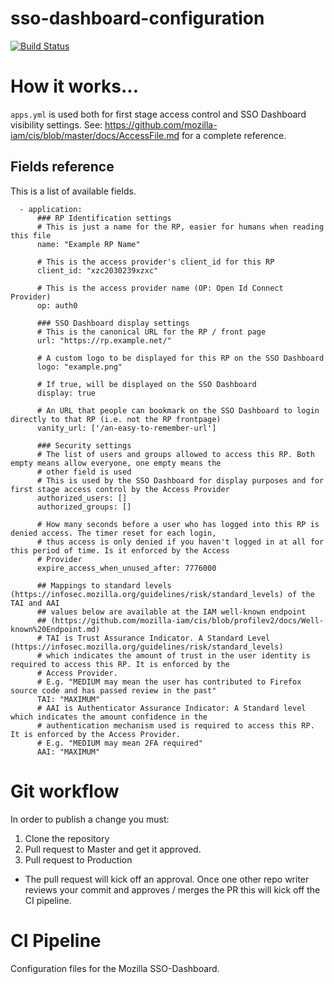 # sso-dashboard-configuration

[![Build Status](https://travis-ci.org/mozilla-iam/sso-dashboard-configuration.svg?branch=master)](https://travis-ci.org/mozilla-iam/sso-dashboard-configuration)

# How it works...

`apps.yml` is used both for first stage access control and SSO Dashboard visibility settings.
See: https://github.com/mozilla-iam/cis/blob/master/docs/AccessFile.md for a complete reference.

## Fields reference

This is a list of available fields.

```
  - application:
      ### RP Identification settings
      # This is just a name for the RP, easier for humans when reading this file
      name: "Example RP Name"

      # This is the access provider's client_id for this RP
      client_id: "xzc2030239xzxc"

      # This is the access provider name (OP: Open Id Connect Provider)
      op: auth0

      ### SSO Dashboard display settings
      # This is the canonical URL for the RP / front page
      url: "https://rp.example.net/"

      # A custom logo to be displayed for this RP on the SSO Dashboard
      logo: "example.png"

      # If true, will be displayed on the SSO Dashboard
      display: true

      # An URL that people can bookmark on the SSO Dashboard to login directly to that RP (i.e. not the RP frontpage)
      vanity_url: ['/an-easy-to-remember-url']

      ### Security settings
      # The list of users and groups allowed to access this RP. Both empty means allow everyone, one empty means the
      # other field is used
      # This is used by the SSO Dashboard for display purposes and for first stage access control by the Access Provider
      authorized_users: []
      authorized_groups: []

      # How many seconds before a user who has logged into this RP is denied access. The timer reset for each login,
      # thus access is only denied if you haven't logged in at all for this period of time. Is it enforced by the Access
      # Provider
      expire_access_when_unused_after: 7776000

      ## Mappings to standard levels (https://infosec.mozilla.org/guidelines/risk/standard_levels) of the TAI and AAI
      ## values below are available at the IAM well-known endpoint
      ## (https://github.com/mozilla-iam/cis/blob/profilev2/docs/Well-known%20Endpoint.md)
      # TAI is Trust Assurance Indicator. A Standard Level (https://infosec.mozilla.org/guidelines/risk/standard_levels)
      # which indicates the amount of trust in the user identity is required to access this RP. It is enforced by the
      # Access Provider.
      # E.g. "MEDIUM may mean the user has contributed to Firefox source code and has passed review in the past"
      TAI: "MAXIMUM"
      # AAI is Authenticator Assurance Indicator: A Standard level which indicates the amount confidence in the
      # authentication mechanism used is required to access this RP. It is enforced by the Access Provider.
      # E.g. "MEDIUM may mean 2FA required"
      AAI: "MAXIMUM"
```

# Git workflow

In order to publish a change you must:

1. Clone the repository
2. Pull request to Master and get it approved.
3. Pull request to Production
  * The pull request will kick off an approval.  Once one other repo writer reviews your commit and approves / merges
    the PR this will kick off the CI pipeline.

# CI Pipeline

Configuration files for the Mozilla SSO-Dashboard.
